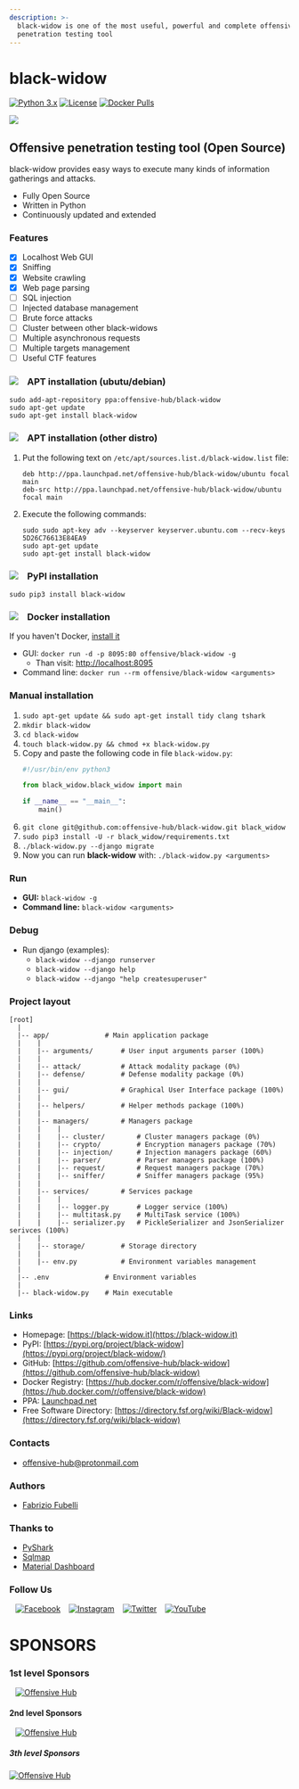 ```yaml
---
description: >-
  black-widow is one of the most useful, powerful and complete offensive
  penetration testing tool
---
```


# black-widow

[![Python 3.x](https://img.shields.io/badge/python-3.x-yellow.svg)](https://www.python.org/) [![License](https://img.shields.io/badge/license-GPLv3-red.svg)](https://raw.githubusercontent.com/FabrizioFubelli/black-widow/master/LICENSE) [![Docker Pulls](https://img.shields.io/docker/pulls/offensive/black-widow.svg)](https://hub.docker.com/r/offensive/black-widow)

![](https://raw.githubusercontent.com/offensive-hub/black-widow/master/resources/black-widow.jpg)

## Offensive penetration testing tool \(Open Source\)

black-widow provides easy ways to execute many kinds of information gatherings and attacks.

* Fully Open Source
* Written in Python
* Continuously updated and extended

### Features

* [x] Localhost Web GUI
* [x] Sniffing
* [x] Website crawling
* [x] Web page parsing
* [ ] SQL injection
* [ ] Injected database management
* [ ] Brute force attacks
* [ ] Cluster between other black-widows
* [ ] Multiple asynchronous requests
* [ ] Multiple targets management
* [ ] Useful CTF features

### ![](https://raw.githubusercontent.com/offensive-hub/black-widow/master/resources/logos/tux.png)   APT installation (ubutu/debian)

    sudo add-apt-repository ppa:offensive-hub/black-widow
    sudo apt-get update
    sudo apt-get install black-widow

### ![](https://raw.githubusercontent.com/offensive-hub/black-widow/master/resources/logos/tux.png)   APT installation (other distro)

 1) Put the following text on `/etc/apt/sources.list.d/black-widow.list` file:
    ```text
    deb http://ppa.launchpad.net/offensive-hub/black-widow/ubuntu focal main 
    deb-src http://ppa.launchpad.net/offensive-hub/black-widow/ubuntu focal main 
    ```
 2) Execute the following commands:
    ```text
    sudo sudo apt-key adv --keyserver keyserver.ubuntu.com --recv-keys 5D26C76613E84EA9
    sudo apt-get update
    sudo apt-get install black-widow
    ```

### ![](https://raw.githubusercontent.com/offensive-hub/black-widow/master/resources/logos/pypi.png)   PyPI installation
```shell
sudo pip3 install black-widow
```

### ![](https://raw.githubusercontent.com/offensive-hub/black-widow/master/resources/logos/docker-hub.png)   Docker installation
If you haven't Docker, [install it](https://docs.docker.com/install/linux/docker-ce/ubuntu)
  * GUI: `docker run -d -p 8095:80 offensive/black-widow -g`
    * Than visit: [http://localhost:8095](http://localhost:8095/)
  * Command line: `docker run --rm offensive/black-widow <arguments>`

### Manual installation

 1) `sudo apt-get update && sudo apt-get install tidy clang tshark`
 2) `mkdir black-widow`
 3) `cd black-widow`
 4) `touch black-widow.py && chmod +x black-widow.py`
 5) Copy and paste the following code in file `black-widow.py`:
    ```python
    #!/usr/bin/env python3
    
    from black_widow.black_widow import main
    
    if __name__ == "__main__":
        main()
    
    ```
 6) `git clone git@github.com:offensive-hub/black-widow.git black_widow`
 7) `sudo pip3 install -U -r black_widow/requirements.txt`
 8) `./black-widow.py --django migrate`
 9) Now you can run **black-widow** with: `./black-widow.py <arguments>`

### Run

* **GUI:** `black-widow -g`
* **Command line:** `black-widow <arguments>`

### Debug

* Run django \(examples\):
  * `black-widow --django runserver`
  * `black-widow --django help`
  * `black-widow --django "help createsuperuser"`

### Project layout

```text
[root]
  |
  |-- app/              # Main application package
  |    |
  |    |-- arguments/       # User input arguments parser (100%)
  |    |
  |    |-- attack/          # Attack modality package (0%)
  |    |-- defense/         # Defense modality package (0%)
  |    |
  |    |-- gui/             # Graphical User Interface package (100%)
  |    |
  |    |-- helpers/         # Helper methods package (100%)
  |    |
  |    |-- managers/        # Managers package
  |    |    |
  |    |    |-- cluster/        # Cluster managers package (0%)
  |    |    |-- crypto/         # Encryption managers package (70%)
  |    |    |-- injection/      # Injection managers package (60%)
  |    |    |-- parser/         # Parser managers package (100%)
  |    |    |-- request/        # Request managers package (70%)
  |    |    |-- sniffer/        # Sniffer managers package (95%)
  |    |
  |    |-- services/        # Services package
  |    |    |
  |    |    |-- logger.py       # Logger service (100%)
  |    |    |-- multitask.py    # MultiTask service (100%)
  |    |    |-- serializer.py   # PickleSerializer and JsonSerializer serivces (100%)
  |    |
  |    |-- storage/         # Storage directory
  |    |
  |    |-- env.py           # Environment variables management
  |
  |-- .env              # Environment variables
  |
  |-- black-widow.py    # Main executable
```

### Links

* Homepage: [https://black-widow.it](https://black-widow.it)
* PyPI: [https://pypi.org/project/black-widow](https://pypi.org/project/black-widow/)
* GitHub: [https://github.com/offensive-hub/black-widow](https://github.com/offensive-hub/black-widow)
* Docker Registry: [https://hub.docker.com/r/offensive/black-widow](https://hub.docker.com/r/offensive/black-widow)
* PPA: [Launchpad.net](https://launchpad.net/~offensive-hub/+archive/ubuntu/black-widow)
* Free Software Directory: [https://directory.fsf.org/wiki/Black-widow](https://directory.fsf.org/wiki/black-widow)

### Contacts

* [offensive-hub@protonmail.com](mailto:offensive-hub@protonmail.com)

### Authors

* [Fabrizio Fubelli](https://fabrizio.fubelli.org)

### Thanks to

* [PyShark](https://github.com/KimiNewt/pyshark)
* [Sqlmap](https://github.com/sqlmapproject/sqlmap)
* [Material Dashboard](https://github.com/creativetimofficial/material-dashboard)

### Follow Us

  [![Facebook](https://raw.githubusercontent.com/offensive-hub/black-widow/master/resources/social/facebook-icon.png)](https://www.facebook.com/OffensiveHub/)   [![Instagram](https://raw.githubusercontent.com/offensive-hub/black-widow/master/resources/social/instagram-icon.png)](https://www.instagram.com/0ffens1ve_hub/)   [![Twitter](https://raw.githubusercontent.com/offensive-hub/black-widow/master/resources/social/twitter-icon.png)](https://twitter.com/Offensive_Hub)   [![YouTube](https://raw.githubusercontent.com/offensive-hub/black-widow/master/resources/social/youtube-icon.png)](https://www.youtube.com/playlist?list=PLUrUcT-zI_BfkAagJ5eAgOW8TcVYY5gB6&fbclid=IwAR1hWrMt1vchrDTr8MbAyrOk3l2KZ09uogc8tl38D052w3F1bSk5HyVXn-8)

# SPONSORS

### 1st level Sponsors

  [![Offensive Hub](https://avatars3.githubusercontent.com/u/35137101?s=140)](https://offensivehub.org)

#### 2nd level Sponsors

  [![Offensive Hub](https://avatars3.githubusercontent.com/u/35137101?s=70)](https://offensivehub.org)

##### 3th level Sponsors

  [![Offensive Hub](https://avatars3.githubusercontent.com/u/35137101?s=35)](https://offensivehub.org)
